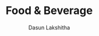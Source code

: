 ---
is_programmatic_layout_5: true
draft: false
title: Food & Beverage
snippet: Food & Beverage
image:
  src: /images/pseo/best-work-management-tools-for-food-&-beverage.jpg
  alt: food & beverage, task management, resource management, productivity
publishDate: 2024-11-29
category: ""
author: Dasun Lakshitha
tags:
  - food&beverage
  - Tips
  - Open-Source
  - Team
content_01: |
    The Food & Beverage industry is dynamic and competitive, demanding quick adaptation to consumer trends and stringent regulatory standards. Effective task management tools are vital for success in this industry, as they streamline operations, enhance communication, and ensure compliance, ultimately driving efficiency and quality in product delivery.',
content_02: |
    Food and beverage businesses use Worklenz to manage production schedules, streamline workflows, and enhance collaboration.
description: Discover the best work management tools for food & beverage including WorkLenz, designed for your specific needs.
related: [best-work-management-tools-for-hospitality, best-work-management-tools-for-manufacturing, best-work-management-tools-for-agriculture, best-work-management-tools-for-tourism-&-travel]
---